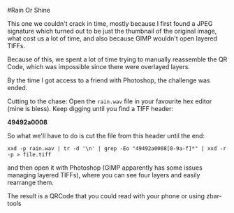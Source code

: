 #Rain Or Shine


This one we couldn't crack in time, mostly because I first found a JPEG signature which turned out to be just the thumbnail of the original image, what cost us a lot of time, and also because GIMP wouldn't open layered TIFFs. 

Because of this, we spent a lot of time trying to manually reassemble the QR Code, which was impossible since there were overlayed layers.

By the time I got access to a friend with Photoshop, the challenge was ended.

Cutting to the chase: Open the `rain.wav` file in your favourite hex editor (mine is bless). Keep digging until you find a TIFF header:

**49492a0008**

So what we'll have to do is cut the file from this header until the end: 

`xxd -p rain.wav | tr -d '\n' | grep -Eo "49492a0008[0-9a-f]*" | xxd -r -p > file.tiff`

and then open it with Photoshop (GIMP apparently has some issues managing layered TIFFs), where you can see four layers and easily rearrange them.


The result is a QRCode that you could read with your phone or using zbar-tools
